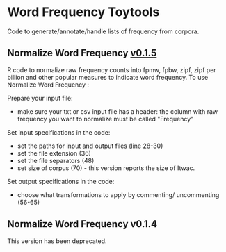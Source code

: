 
# Word Frequency Toytools
Code to generate/annotate/handle lists of frequency from corpora.

## Normalize Word Frequency [v0.1.5](https://github.com/franfranz/Word_Frequency_Toytools/blob/main/Normalize_word_frequency_v0_1_5.R)
R code to normalize raw frequency counts into fpmw, fpbw, zipf, zipf per billion and other popular measures to indicate word frequency. 
To use Normalize Word Frequency :

Prepare your input file:
- make sure your txt or csv input file has a header: the column with raw frequency you want to normalize must be called "Frequency" 

Set input specifications in the code:
- set the paths for input and output files (line 28-30)
- set the file extension (36)
- set the file separators (48)
- set size of corpus (70) - this version reports the size of Itwac.

Set output specifications in the code:
- choose what transformations to apply by commenting/ uncommenting (56-65)


## Normalize Word Frequency v0.1.4
This version has been deprecated.
